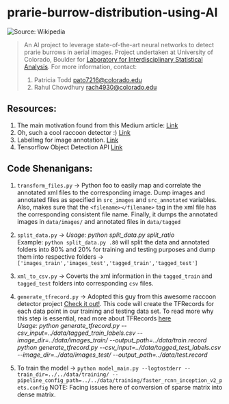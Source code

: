 # prarie-burrow-distribution-using-AI
![Source: Wikipedia](https://en.wikipedia.org/wiki/Prairie_dog#/media/File:Black-Tailed_Prairie_Dog.jpg)
> An AI project to leverage state-of-the-art neural networks to detect prarie burrows in aerial images. Project undertaken at   University of Colorado, Boulder for [Laboratory for Interdisciplinary Statistical Analysis](https://www.colorado.edu/lab/lisa/). For more information, contact:
> 1. Patricia Todd <pato7216@colorado.edu>
> 2. Rahul Chowdhury <rach4930@colorado.edu>

 



## Resources:

1. The main motivation found from this Medium article: [Link](https://towardsdatascience.com/creating-your-own-object-detector-ad69dda69c85)
2. Oh, such a cool raccoon detector :) [Link](https://github.com/datitran/raccoon_dataset) 
3. LabelImg for image annotation. [Link](https://github.com/tzutalin/labelImg)
4. Tensorflow Object Detection API [Link](https://github.com/tensorflow/models/tree/master/research/object_detection)



## Code Shenanigans:

1. `transform_files.py` -> Python foo to easily map and correlate the annotated xml files to the corresponding image. Dump images and annotated files as specified in `src_images` and `src_annotated` variables. Also, makes sure that the `<filename></filename>` tag in the xml file has the corresponding consistent file name. Finally, it dumps the annotated images in `data/images/` and annotated files in `data/tagged` 

2. `split_data.py` -> *Usage: python split_data.py split_ratio* <br />
Example: `python split_data.py .80` will split the data and annotated folders into 80% and 20% for training and testing purposes and dump them into respective folders -> `['images_train','images_test','tagged_train','tagged_test']`

3. `xml_to_csv.py` -> Coverts the xml information in the `tagged_train` and `tagged_test` folders into corresponding `csv` files.

4. `generate_tfrecord.py` -> Adopted this guy from this awesome raccoon detector project [Check it out!](https://github.com/datitran/raccoon_dataset). This code will create the TFRecords for each data point in our training and testing data set. To read more why this step is essential, read more about TFRecords [here](https://medium.com/mostly-ai/tensorflow-records-what-they-are-and-how-to-use-them-c46bc4bbb564) <br />
*Usage: python generate_tfrecord.py --csv_input=../data/tagged_train_labels.csv --image_dir=../data/images_train/ --output_path=../data/train.record <br />
python generate_tfrecord.py --csv_input=../data/tagged_test_labels.csv --image_dir=../data/images_test/ --output_path=../data/test.record*

5. To train the model -> `python model_main.py --logtostderr --train_dir=../../data/training/ --pipeline_config_path=../../data/training/faster_rcnn_inception_v2_pets.config` NOTE: Facing issues here of conversion of sparse matrix into dense matrix.

